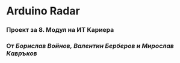 # Arduino Radar

### Проект за 8. Модул на ИТ Кариера

### От *Борислав Войнов, Валентин Берберов и Мирослав Кавръков*
